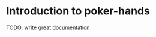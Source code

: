 # Introduction to poker-hands

TODO: write [great documentation](http://jacobian.org/writing/what-to-write/)

